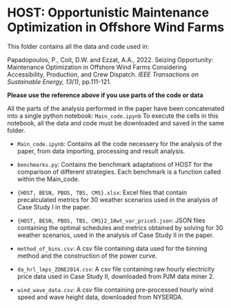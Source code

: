 # HOST: Opportunistic Maintenance Optimization in Offshore Wind Farms

This folder contains all the data and code used in:

Papadopoulos, P., Coit, D.W. and Ezzat, A.A., 2022. Seizing Opportunity: Maintenance Optimization in Offshore Wind Farms Considering Accessibility, Production, and Crew Dispatch. *IEEE Transactions on Sustainable Energy, 13(1)*, pp.111-121.

**Please use the reference above if you use parts of the code or data**

All the parts of the analysis performed in the paper have been concatenated into a single python notebook: <code>Main_code.ipynb</code>
To execute the cells in this notebook, all the data and code must be downloaded and saved in the same folder.

- <code>Main_code.ipynb</code>:
	Contains all the code necessery for the analysis of the paper, from data importing, processing and result analysis.

- <code>benchmarks.py</code>:
	Contains the benchmark adaptations of HOST for the comparison of different strategies. Each benchmark is a function
	called within the Main_code.

- <code>{HOST, BESN, PBOS, TBS, CMS}.xlsx</code>:
	Excel files that contain precalculated metrics for 30 weather scenarios used in the analysis of Case Study I in the
	paper.

- <code>{HOST, BESN, PBOS, TBS, CMS}2_10wt_var_price5.json</code>:
	JSON files containing the optimal schedules and metrics obtained by solving for 30 weather scenarios, used in the
	analysis of Case Study II in the paper.

- <code>method_of_bins.csv</code>:
	A csv file containing data used for the binning method and the construction of the power curve.

- <code>da_hrl_lmps_ZONE2014.csv</code>:
	A csv file containing raw hourly electricity price data used in Case Study II, downloaded from PJM data miner 2.

- <code>wind_wave_data.csv</code>:
	A csv file containing pre-processed hourly wind speed and wave height data, downloaded from NYSERDA.
